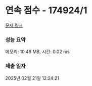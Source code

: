 # 연속 점수 - 174924/1 

[문제 링크](https://level.goorm.io/exam/174924/%EC%97%B0%EC%86%8D-%EC%A0%90%EC%88%98/quiz/1) 

### 성능 요약

메모리: 10.48 MB, 시간: 0.02 ms

### 제출 일자

2025년 02월 21일 12:24:21

